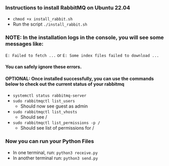 ### Instructions to install RabbitMQ on Ubuntu 22.04

- `chmod +x install_rabbit.sh`
- Run the script `./install_rabbit.sh`

### NOTE: In the installation logs in the console, you will see some messages like:
`E: Failed to fetch ...` or `E: Some index files failed to download ...`
#### You can safely ignore these errors.

#### OPTIONAL: Once installed successfully, you can use the commands below to check out the current status of your rabbitmq

- `systemctl status rabbitmq-server`
- `sudo rabbitmqctl list_users`
  - Should now see guest as admin
- `sudo rabbitmqctl list_vhosts`
  - Should see /
- `sudo rabbitmqctl list_permissions -p /`
  - Should see list of permissions for /

### Now you can run your Python Files

- In one terminal, run: `python3 receive.py`
- In another terminal run: `python3 send.py`
